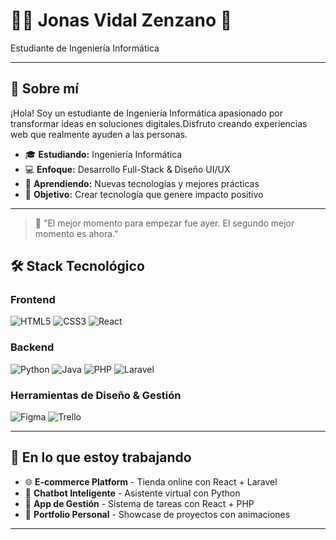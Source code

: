 # 👨‍💻 Jonas Vidal Zenzano 👋

Estudiante de Ingeniería Informática 

---

## 🚀 Sobre mí

¡Hola! Soy un estudiante de Ingeniería Informática apasionado por transformar ideas en soluciones digitales.Disfruto creando experiencias web que realmente ayuden a las personas.

- 🎓 **Estudiando:** Ingeniería Informática
- 💻 **Enfoque:** Desarrollo Full-Stack & Diseño UI/UX
- 🌱 **Aprendiendo:** Nuevas tecnologías y mejores prácticas
- 🎯 **Objetivo:** Crear tecnología que genere impacto positivo

---
> 🚀 "El mejor momento para empezar fue ayer. El segundo mejor momento es ahora."

## 🛠️ Stack Tecnológico

### **Frontend**
![HTML5](https://img.shields.io/badge/HTML5-E34F26?style=for-the-badge&logo=html5&logoColor=white)
![CSS3](https://img.shields.io/badge/CSS3-1572B6?style=for-the-badge&logo=css3&logoColor=white)
![React](https://img.shields.io/badge/React-20232A?style=for-the-badge&logo=react&logoColor=61DAFB)

### **Backend**
![Python](https://img.shields.io/badge/Python-3776AB?style=for-the-badge&logo=python&logoColor=white)
![Java](https://img.shields.io/badge/Java-ED8B00?style=for-the-badge&logo=openjdk&logoColor=white)
![PHP](https://img.shields.io/badge/PHP-777BB4?style=for-the-badge&logo=php&logoColor=white)
![Laravel](https://img.shields.io/badge/Laravel-FF2D20?style=for-the-badge&logo=laravel&logoColor=white)

### **Herramientas de Diseño & Gestión**
![Figma](https://img.shields.io/badge/Figma-F24E1E?style=for-the-badge&logo=figma&logoColor=white)
![Trello](https://img.shields.io/badge/Trello-0052CC?style=for-the-badge&logo=trello&logoColor=white)

---

## 🎯 En lo que estoy trabajando

- 🌐 **E-commerce Platform** - Tienda online con React + Laravel
- 🤖 **Chatbot Inteligente** - Asistente virtual con Python
- 📱 **App de Gestión** - Sistema de tareas con React + PHP
- 🎨 **Portfolio Personal** - Showcase de proyectos con animaciones

---


